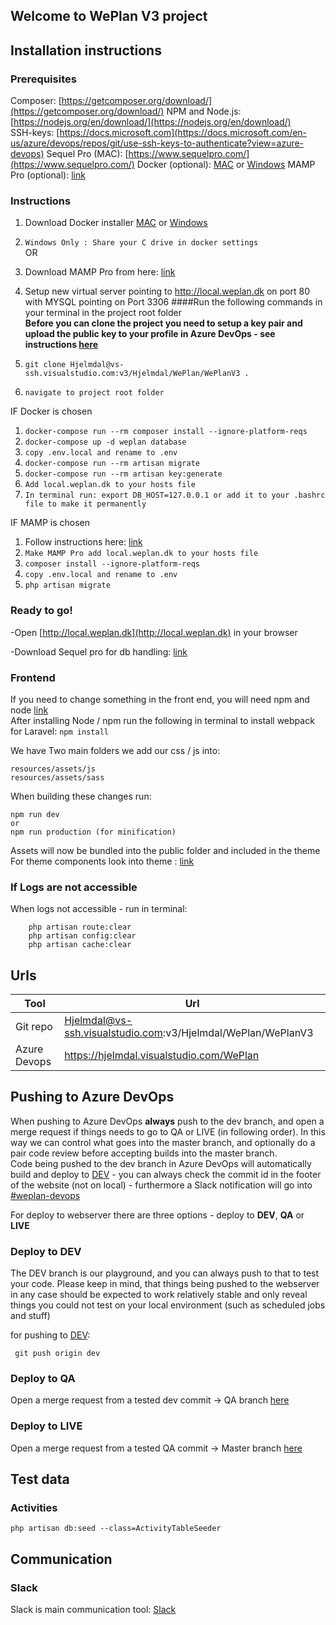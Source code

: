 ## Welcome to WePlan V3 project


## Installation instructions

### Prerequisites
Composer: [https://getcomposer.org/download/](https://getcomposer.org/download/)
NPM and Node.js: [https://nodejs.org/en/download/](https://nodejs.org/en/download/)  
SSH-keys: [https://docs.microsoft.com](https://docs.microsoft.com/en-us/azure/devops/repos/git/use-ssh-keys-to-authenticate?view=azure-devops)
Sequel Pro (MAC): [https://www.sequelpro.com/](https://www.sequelpro.com/)
Docker (optional): [MAC](https://www.docker.com/community-edition) or [Windows](https://store.docker.com/editions/community/docker-ce-desktop-windows)
MAMP Pro (optional): [link](https://coming.soon)

### Instructions

 1. Download Docker installer [MAC](https://www.docker.com/community-edition) or [Windows](https://store.docker.com/editions/community/docker-ce-desktop-windows)
 2. ```Windows Only : Share your C drive in docker settings```  
 OR  
 1. Download MAMP Pro from here: [link](https://coming.soon)
 2. Setup new virtual server pointing to http://local.weplan.dk on port 80 with MYSQL pointing on Port 3306
####Run the following commands in your terminal in the project root folder  
__Before you can clone the project you need to setup a key pair and upload the public key to your profile in Azure DevOps - see instructions [here](https://docs.microsoft.com/en-us/azure/devops/repos/git/use-ssh-keys-to-authenticate?view=azure-devops)__


 1. ```git clone Hjelmdal@vs-ssh.visualstudio.com:v3/Hjelmdal/WePlan/WePlanV3 .```
 2. ```navigate to project root folder```  
 
 
 IF Docker is chosen  
 1. ```docker-compose run --rm composer install --ignore-platform-reqs```
 2. ```docker-compose up -d weplan database```
 3. ```copy .env.local and rename to .env```
 4. ```docker-compose run --rm artisan migrate```
 5. ```docker-compose run --rm artisan key:generate```
 6. ```Add local.weplan.dk to your hosts file```
 7. ```In terminal run: export DB_HOST=127.0.0.1 or add it to your .bashrc file to make it permanently ```  
 
 
   IF MAMP is chosen  
 1. Follow instructions here: [link](https://gist.github.com/irazasyed/5987693)
 2. ```Make MAMP Pro add local.weplan.dk to your hosts file```
 3. ```composer install --ignore-platform-reqs```
 4. ```copy .env.local and rename to .env```
 5. ```php artisan migrate```
### Ready to go!
 -Open [http://local.weplan.dk](http://local.weplan.dk) in your browser
 
 -Download Sequel pro for db handling: [link](https://www.sequelpro.com/)
 
### Frontend
If you need to change something in the front end, you will need npm and node [link](https://nodejs.org/en/download/)  
After installing Node / npm run the following in terminal to install webpack for Laravel:
```npm install```

We have Two main folders we add our css / js into:
```
resources/assets/js
resources/assets/sass 
```
When building these changes run:
```
npm run dev
or
npm run production (for minification)
```
Assets will now be bundled into the public folder and included in the theme
For theme components look into theme : [link](https://keenthemes.com/keen/preview/demo5/)
 

 ### If Logs are not accessible
 When logs not accessible - run in terminal:
```
    php artisan route:clear
    php artisan config:clear
    php artisan cache:clear
```
 
## Urls

| Tool   | Url                                                                             |
|----------|---------------------------------------------------------------------------------|  
| Git repo   | Hjelmdal@vs-ssh.visualstudio.com:v3/Hjelmdal/WePlan/WePlanV3                                          |
| Azure Devops   | https://hjelmdal.visualstudio.com/WePlan


## Pushing to Azure DevOps
 When pushing to Azure DevOps __always__ push to the dev branch, and open a merge request if things needs to go to QA or LIVE (in following order). In this way we can control what goes into the master branch, and optionally do a pair code review before accepting builds into the master branch.  
 Code being pushed to the dev branch in Azure DevOps will automatically build and deploy to [DEV](https://dev.v3.weplan.dk/) - you can always check the commit id in the footer of the website (not on local) - furthermore a Slack notification will go into [#weplan-devops](https://hjelmdal.slack.com/messages/CGDMNARBL/)
  
 

 For deploy to webserver there are three options - deploy to __DEV__, __QA__ or __LIVE__
 
### Deploy to DEV
 The DEV branch is our playground, and you can always push to that to test your code. Please keep in mind, that things being pushed to the webserver in any case should be expected to work relatively stable and only reveal things you could not test on your local environment (such as scheduled jobs and stuff)
 
for pushing to [DEV](https://dev.v3.weplan.dk/):
```
 git push origin dev 
```

### Deploy to QA
Open a merge request from a tested dev commit -> QA branch [here](https://hjelmdal.visualstudio.com/WePlan/_git/WePlanV3/pullrequestcreate)

### Deploy to LIVE
Open a merge request from a tested QA commit -> Master branch [here](https://hjelmdal.visualstudio.com/WePlan/_git/WePlanV3/pullrequestcreate)
 
 
## Test data
### Activities 
```
php artisan db:seed --class=ActivityTableSeeder
```
 
  
 ## Communication
 ### Slack
 Slack is main communication tool: [Slack](https://hjelmdal.slack.com)
 
        
